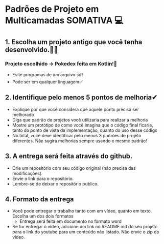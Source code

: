 # Padrões de Projeto em Multicamadas SOMATIVA 💻

## 1. Escolha um projeto antigo que você tenha desenvolvido.👨‍💻
 ### Projeto escolhido -> Pokedex feita em Kotlin!💠
 * Evite programas de um arquivo só❗
 * Pode ser em qualquer linguagem✅

 

## 2. Identifique pelo menos 5 pontos de melhoria✔

* Explique por que você considera que aquele ponto precisa ser melhorado
* Diga que padrão de projetos você utilizaria para realizar a melhoria
* Mostre um protótipo de como você imagina que o código final ficaria, tanto do ponto de vista da implementação, quanto do uso desse código
* No total, você deve identificar pelo menos 3 padrões de projeto diferentes. Não sugira melhorias sempre usando o mesmo padrão!

## 3. A entrega será feita através do github.

* Crie um repositório com seu código original (não precisa das modificações).
* Envie o link para o repositório.
* Lembre-se de deixar o repositório publico.

## 4. Formato da entrega

* Você pode entregar o trabalho tanto com em vídeo, quanto em texto. Escolha um dos dois formatos
  - Entrega será feita em documento no formato word
* Se for entregar o vídeo, adicione um link no README.md do seu projeto para o link do youtube para um conteúdo não listado. Não envie o zip do vídeo.
